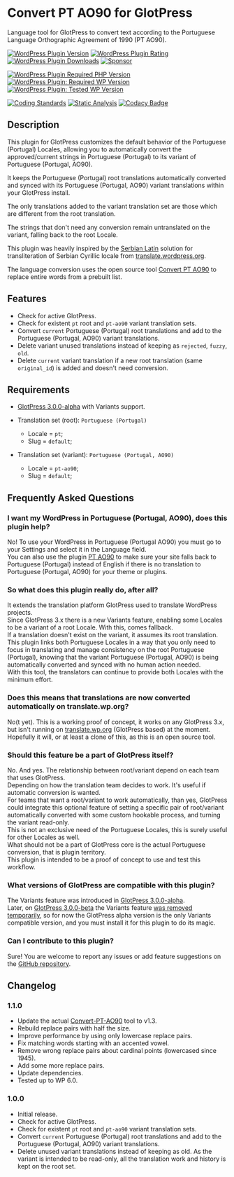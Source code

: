 # Convert PT AO90 for GlotPress

Language tool for GlotPress to convert text according to the Portuguese Language Orthographic Agreement of 1990 (PT AO90).

[![WordPress Plugin Version](https://img.shields.io/wordpress/plugin/v/gp-convert-pt-ao90?label=Plugin%20Version&logo=wordpress)](https://wordpress.org/plugins/gp-convert-pt-ao90/)
[![WordPress Plugin Rating](https://img.shields.io/wordpress/plugin/stars/gp-convert-pt-ao90?label=Plugin%20Rating&logo=wordpress)](https://wordpress.org/support/plugin/gp-convert-pt-ao90/reviews/)
[![WordPress Plugin Downloads](https://img.shields.io/wordpress/plugin/dt/gp-convert-pt-ao90.svg?label=Downloads&logo=wordpress)](https://wordpress.org/plugins/gp-convert-pt-ao90/advanced/)
[![Sponsor](https://img.shields.io/badge/GitHub-🤍%20Sponsor-ea4aaa?logo=github)](https://github.com/sponsors/pedro-mendonca)

[![WordPress Plugin Required PHP Version](https://img.shields.io/wordpress/plugin/required-php/gp-convert-pt-ao90?label=PHP%20Required&logo=php&logoColor=white)](https://wordpress.org/plugins/gp-convert-pt-ao90/)
[![WordPress Plugin: Required WP Version](https://img.shields.io/wordpress/plugin/wp-version/gp-convert-pt-ao90?label=WordPress%20Required&logo=wordpress)](https://wordpress.org/plugins/gp-convert-pt-ao90/)
[![WordPress Plugin: Tested WP Version](https://img.shields.io/wordpress/plugin/tested/gp-convert-pt-ao90.svg?label=WordPress%20Tested&logo=wordpress)](https://wordpress.org/plugins/gp-convert-pt-ao90/)

[![Coding Standards](https://github.com/pedro-mendonca/GP-Convert-PT-AO90/actions/workflows/coding-standards.yml/badge.svg)](https://github.com/pedro-mendonca/GP-Convert-PT-AO90/actions/workflows/coding-standards.yml)
[![Static Analysis](https://github.com/pedro-mendonca/GP-Convert-PT-AO90/actions/workflows/static-analysis.yml/badge.svg)](https://github.com/pedro-mendonca/GP-Convert-PT-AO90/actions/workflows/static-analysis.yml)
[![Codacy Badge](https://app.codacy.com/project/badge/Grade/545e6b6d121a439498a0d16f72c93851)](https://www.codacy.com/gh/pedro-mendonca/GP-Convert-PT-AO90/dashboard?utm_source=github.com&amp;utm_medium=referral&amp;utm_content=pedro-mendonca/GP-Convert-PT-AO90&amp;utm_campaign=Badge_Grade)

## Description

This plugin for GlotPress customizes the default behavior of the Portuguese (Portugal) Locales, allowing you to automatically convert the approved/current strings in Portuguese (Portugal) to its variant of Portuguese (Portugal, AO90).

It keeps the Portuguese (Portugal) root translations automatically converted and synced with its Portuguese (Portugal, AO90) variant translations within your GlotPress install.

The only translations added to the variant translation set are those which are different from the root translation.

The strings that don't need any conversion remain untranslated on the variant, falling back to the root Locale.

This plugin was heavily inspired by the [Serbian Latin](https://meta.trac.wordpress.org/ticket/5471) solution for transliteration of Serbian Cyrillic locale from [translate.wordpress.org](https://meta.trac.wordpress.org/browser/sites/trunk/wordpress.org/public_html/wp-content/plugins/wporg-gp-customizations/inc/locales/class-serbian-latin.php?rev=10360).

The language conversion uses the open source tool [Convert PT AO90](https://github.com/pedro-mendonca/Convert-PT-AO90) to replace entire words from a prebuilt list.

## Features

* Check for active GlotPress.
* Check for existent `pt` root and `pt-ao90` variant translation sets.
* Convert `current` Portuguese (Portugal) root translations and add to the Portuguese (Portugal, AO90) variant translations.
* Delete variant unused translations instead of keeping as `rejected`, `fuzzy`, `old`.
* Delete `current` variant translation if a new root translation (same `original_id`) is added and doesn't need conversion.

## Requirements

* [GlotPress 3.0.0-alpha](https://github.com/GlotPress/GlotPress/releases/tag/3.0.0-alpha.4) with Variants support.

* Translation set (root): `Portuguese (Portugal)`
  * Locale = `pt`;
  * Slug = `default`;

* Translation set (variant): `Portuguese (Portugal, AO90)`
  * Locale = `pt-ao90`;
  * Slug = `default`;

## Frequently Asked Questions

### I want my WordPress in Portuguese (Portugal, AO90), does this plugin help?

No! To use your WordPress in Portuguese (Portugal AO90) you must go to your Settings and select it in the Language field.  
You can also use the plugin [PT AO90](https://wordpress.org/plugins/pt-ao90/) to make sure your site falls back to Portuguese (Portugal) instead of English if there is no translation to Portuguese (Portugal, AO90) for your theme or plugins.  

### So what does this plugin really do, after all?

It extends the translation platform GlotPress used to translate WordPress projects.  
Since GlotPress 3.x there is a new Variants feature, enabling some Locales to be a variant of a root Locale. With this, comes fallback.  
If a translation doesn't exist on the variant, it assumes its root translation.  
This plugin links both Portuguese Locales in a way that you only need to focus in translating and manage consistency on the root Portuguese (Portugal), knowing that the variant Portuguese (Portugal, AO90) is being automatically converted and synced with no human action needed.  
With this tool, the translators can continue to provide both Locales with the minimum effort.  

### Does this means that translations are now converted automatically on translate.wp.org?

No(t yet). This is a working proof of concept, it works on any GlotPress 3.x, but isn't running on [translate.wp.org](https://translate.wp.org) (GlotPress based) at the moment.  
Hopefully it will, or at least a clone of this, as this is an open source tool.  

### Should this feature be a part of GlotPress itself?

No. And yes.
The relationship between root/variant depend on each team that uses GlotPress.  
Depending on how the translation team decides to work. It's useful if automatic conversion is wanted.  
For teams that want a root/variant to work automatically, than yes, GlotPress could integrate this optional feature of setting a specific pair of root/variant automatically converted with some custom hookable process, and turning the variant read-only.  
This is not an exclusive need of the Portuguese Locales, this is surely useful for other Locales as well.  
What should not be a part of GlotPress core is the actual Portuguese conversion, that is plugin territory.  
This plugin is intended to be a proof of concept to use and test this workflow.  

### What versions of GlotPress are compatible with this plugin?

The Variants feature was introduced in [GlotPress 3.0.0-alpha](https://github.com/GlotPress/GlotPress/releases/tag/3.0.0-alpha.4).  
Later, on [GlotPress 3.0.0-beta](https://github.com/GlotPress/GlotPress/releases/tag/3.0.0-beta.1) the Variants feature [was removed temporarily](https://github.com/GlotPress/GlotPress/pull/1327), so for now the GlotPress alpha version is the only Variants compatible version, and you must install it for this plugin to do its magic.  

### Can I contribute to this plugin?

Sure! You are welcome to report any issues or add feature suggestions on the [GitHub repository](https://github.com/pedro-mendonca/GP-Convert-PT-AO90).

## Changelog

### 1.1.0

* Update the actual [Convert-PT-AO90](https://github.com/pedro-mendonca/Convert-PT-AO90) tool to v1.3.
* Rebuild replace pairs with half the size.
* Improve performance by using only lowercase replace pairs.
* Fix matching words starting with an accented vowel.
* Remove wrong replace pairs about cardinal points (lowercased since 1945).
* Add some more replace pairs.
* Update dependencies.
* Tested up to WP 6.0.

### 1.0.0

* Initial release.
* Check for active GlotPress.
* Check for existent `pt` root and `pt-ao90` variant translation sets.
* Convert `current` Portuguese (Portugal) root translations and add to the Portuguese (Portugal, AO90) variant translations.
* Delete unused variant translations instead of keeping as old. As the variant is intended to be read-only, all the translation work and history is kept on the root set.

